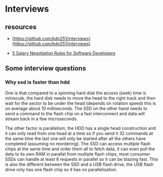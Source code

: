 # Interviews

## resources

- [https://github.com/kdn251/interviews](https://github.com/kdn251/interviews)

- [5 Salary Negotiation Rules for Software Developers](https://dev.to/aershov24/5-salary-negotiation-rules-for-software-developers-get-20-on-top-of-your-market-rate-2jii)


## Some interview questions

### Why ssd is faster than hdd

One is that compared to a spinning hard disk the access (seek) time is miniscule, the hard disk needs to move the head to the right track and then wait for the sector to be under the head (depends on rotation speed) this is on average about 10 milliseconds. The SSD on the other hand needs to send a command to the flash chip on a fast interconnect and data will stream back in a few microseconds.

The other factor is parallelism, the HDD has a single head construction and it can only read from one head at a time so if you send it 32 commands at the same time the last one will only be started after all the others have completed (assuming no reordering). The SSD can access multiple flash chips at the same time and order them all to fetch data, it can even pull the data to its own RAM in parallel from multiple flash chips, most consumer SSDs can handle at least 8 requests in parallel so it can be blazing fast. This is also the different between the SSD and a USB flash drive, the USB flash drive only has one flash chip so it has no parallelization.
